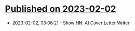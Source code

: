# [Published on 2023-02-02](index.md)

* [2023-02-02, 03:06:21](https://news.ycombinator.com/item?id=34621532) - [Show HN: AI Cover Letter Writer](https://tally.work/)
